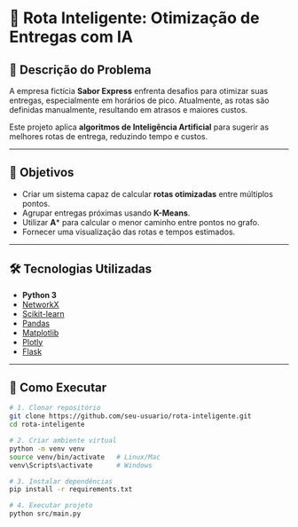 # 🚚 Rota Inteligente: Otimização de Entregas com IA

## 📌 Descrição do Problema
A empresa fictícia **Sabor Express** enfrenta desafios para otimizar suas entregas,
especialmente em horários de pico. Atualmente, as rotas são definidas manualmente,
resultando em atrasos e maiores custos.

Este projeto aplica **algoritmos de Inteligência Artificial** para sugerir as melhores
rotas de entrega, reduzindo tempo e custos.

---

## 🎯 Objetivos
- Criar um sistema capaz de calcular **rotas otimizadas** entre múltiplos pontos.
- Agrupar entregas próximas usando **K-Means**.
- Utilizar **A*** para calcular o menor caminho entre pontos no grafo.
- Fornecer uma visualização das rotas e tempos estimados.

---

## 🛠 Tecnologias Utilizadas
- **Python 3**
- [NetworkX](https://networkx.org/)
- [Scikit-learn](https://scikit-learn.org/)
- [Pandas](https://pandas.pydata.org/)
- [Matplotlib](https://matplotlib.org/)
- [Plotly](https://plotly.com/)
- [Flask](https://flask.palletsprojects.com/)

---

## 🚀 Como Executar
```bash
# 1. Clonar repositório
git clone https://github.com/seu-usuario/rota-inteligente.git
cd rota-inteligente

# 2. Criar ambiente virtual
python -m venv venv
source venv/bin/activate   # Linux/Mac
venv\Scripts\activate      # Windows

# 3. Instalar dependências
pip install -r requirements.txt

# 4. Executar projeto
python src/main.py
